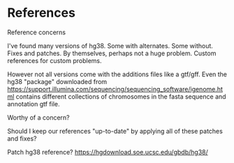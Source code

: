 
#	References


Reference concerns


I've found many versions of hg38.
Some with alternates. Some without.
Fixes and patches.
By themselves, perhaps not a huge problem.
Custom references for custom problems.

However not all versions come with the additions files like a gtf/gff.
Even the hg38 "package" downloaded from <https://support.illumina.com/sequencing/sequencing_software/igenome.html> contains different collections of chromosomes in the fasta sequence and annotation gtf file.


Worthy of a concern?


Should I keep our references "up-to-date" by applying all of these patches and fixes?


Patch hg38 reference?
<https://hgdownload.soe.ucsc.edu/gbdb/hg38/>






